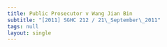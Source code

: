 ```yaml
---
title: Public Prosecutor v Wang Jian Bin
subtitle: "[2011] SGHC 212 / 21\_September\_2011"
tags: null
layout: single
---
```


